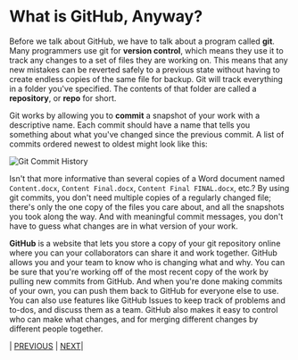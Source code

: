 # What is GitHub, Anyway?

Before we talk about GitHub, we have to talk about a program called **git**. Many programmers use git for **version control**, which means they use it to track any changes to a set of files they are working on. This means that any new mistakes can be reverted safely to a previous state without having to create endless copies of the same file for backup. Git will track everything in a folder you've specified. The contents of that folder are called a **repository**, or **repo** for short.

Git works by allowing you to **commit** a snapshot of your work with a descriptive name. Each commit should have a name that tells you something about what you've changed since the previous commit. A list of commits  ordered newest to oldest might look like this:

![Git Commit History](../images/git-commits.png)

Isn't that more informative than several copies of a Word document named `Content.docx`, `Content Final.docx`, `Content Final FINAL.docx`, etc.? By using git commits, you don't need multiple copies of a regularly changed file; there's only the one copy of the files you care about, and all the snapshots you took along the way. And with meaningful commit messages, you don't have to guess what changes are in what version of your work.

**GitHub** is a website that lets you store a copy of your git repository online where you can your collaborators can share it and work together. GitHub allows you and your team to know who is changing what and why. You can be sure that you're working off of the most recent copy of the work by pulling new commits from GitHub. And when you're done making commits of your own, you can push them back to GitHub for everyone else to use. You can also use features like GitHub Issues to keep track of problems and to-dos, and discuss them as a team. GitHub also makes it easy to control who can make what changes, and for merging different changes by different people together.

| [PREVIOUS](https://juanalbglz.github.io/github-for-non-programmers/01-intro/01-00-what-is-github-anyway.html) | [NEXT](https://juanalbglz.github.io/github-for-non-programmers/02-getting-started/02-00-ok-lets-get-started.html)|
